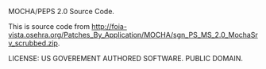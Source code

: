 MOCHA/PEPS 2.0 Source Code.

This is source code from http://foia-vista.osehra.org/Patches_By_Application/MOCHA/sgn_PS_MS_2.0_MochaSrv_scrubbed.zip.

LICENSE: US GOVEREMENT AUTHORED SOFTWARE. PUBLIC DOMAIN.
